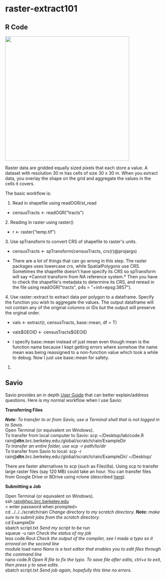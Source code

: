 # raster-extract101

## R Code

<img src="https://i.stack.imgur.com/8E1ug.png" width="400" />

Raster data are gridded equally sized pixels that each store a value. A dataset with resolution 30 m has cells of size 30 x 30 m. When you extract data, you overlay the shape on the grid and aggregate the values in the cells it covers.

The basic workflow is: 
1. Read in shapefile using readOGR/st_read 
<ul><li> censusTracts <- readOGR("tracts") </li></ul>
2. Reading in raster using raster()
<ul><li> r <- raster("temp.tif") </li></ul>
3. Use spTransform to convert CRS of shapefile to raster's units.
<ul><li> censusTracts <- spTransform(censusTracts, crs(r)@projargs) </li></ul>
<ul><li> There are a lot of things that can go wrong in this step. The raster packages uses lowercase crs, while SpatialPolygons use CRS. Sometimes the shapefile doesn't have specify its CRS so spTransform will say *Cannot transform from NA reference system.* Then you have to check the shapefile's metadata to determine its CRS, and reread in the file using readOGR("tracts", p4s = "+init=epsg:3857"). </li></ul>
4. Use raster::extract to extract data per polygon to a dataframe. Specify the function you wish to aggregate the values. The output dataframe will not contain any of the original columns or IDs but the output will preserve the orginal order.
<ul><li> vals <- extract(r, censusTracts, base::mean, df = T) </li></ul>
<ul><li> vals$GEOID <- censusTracts$GEOID </li></ul>
<ul><li> I specify base::mean instead of just mean even though mean is the function name because I kept getting errors where somehow the name mean was being reassigned to a non-function value which took a while to debug. Now I just use base::mean for safety. </li></ul>

1. 

## Savio

Savio provides an in depth [User Guide](https://docs-research-it.berkeley.edu/services/high-performance-computing/user-guide/) that can better explain/address questions. Here is my normal workflow when I use Savio:

**Transferring Files**

***Note**: To transfer to or from Savio, use a Terminal shell that is not logged in to Savio.* <br/>
Open Terminal (or equivalent on Windows).<br/>
To transfer from local computer to Savio: scp ~/Desktop/lab/code.R rain@**dtn**.brc.berkeley.edu:/global/scratch/rain/ExampleDir <br/>
*To transfer an entire folder, use scp -r path/to/dir* <br/>
To transfer from Savio to local: scp -r rain@**dtn**.brc.berkeley.edu:/global/scratch/rain/ExampleDir/ ~/Desktop/ <br/>

There are faster alternatives to scp (such as Filezilla). Using scp to transfer large raster files (say 120 MB) could take an hour. You can transfer files from Google Drive or BDrive using rclone (described [here](https://docs-research-it.berkeley.edu/services/high-performance-computing/user-guide/transferring-data/rclone-box-bdrive/)).

**Submitting a Job**

Open Terminal (or equivalent on Windows).<br/>
ssh rain@hpc.brc.berkeley.edu <br/>
< enter password when prompted> <br/>
cd ../../../scratch/rain  *Change directory to my scratch directory. **Note:** make sure to submit jobs from the scratch directory.* <br/>
cd ExampleDir <br/>
sbatch script.txt *Send my script to be run* <br/>
squeue -u rain *Check the status of my job* <br/>
less code.Rout *Check the output of the compiler, see I made a typo so it errored on the second line* <br/>
module load nano *Nano is a text editor that enables you to edit files through the command line* <br/>
nano code.R *Open R file to fix the typo. To save file after edits, ctrl+x to exit, then press y to save edits.* <br/>
sbatch script.txt *Send job again, hopefully this time no errors.*


